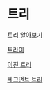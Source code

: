 # 트리

[트리 알아보기](알고리즘방법/트리/트리%20알아보기.md)

[트라이](알고리즘방법/트리/트라이.md)

[이진 트리](알고리즘방법/트리/이진%20트리.md)

[세그먼트 트리](알고리즘방법/트리/세그먼트%20트리.md)